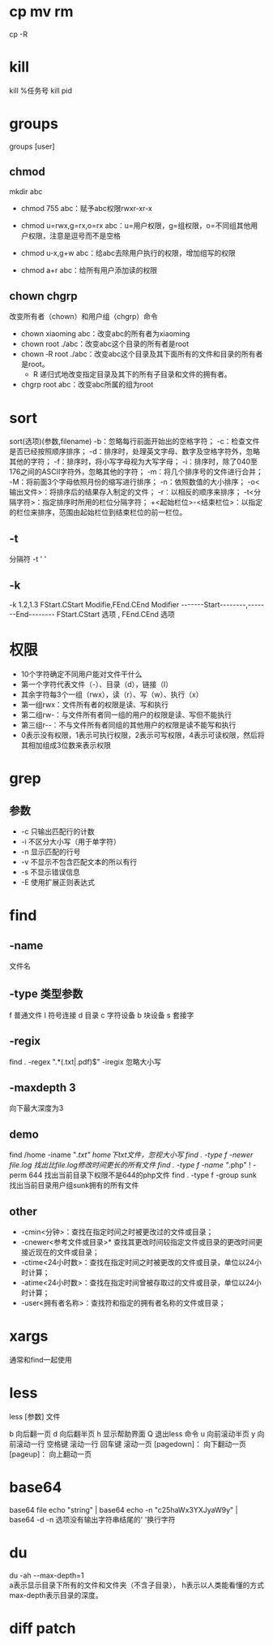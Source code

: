 # cp mv rm
cp -R 

# kill
kill %任务号
kill pid

# groups
groups [user]

## chmod
mkdir abc
* chmod 755 abc：赋予abc权限rwxr-xr-x
  
* chmod u=rwx,g=rx,o=rx abc：u=用户权限，g=组权限，o=不同组其他用户权限，注意是逗号而不是空格
* chmod u-x,g+w abc：给abc去除用户执行的权限，增加组写的权限
* chmod a+r abc：给所有用户添加读的权限

## chown chgrp
改变所有者（chown）和用户组（chgrp）命令
* chown xiaoming abc：改变abc的所有者为xiaoming
* chown root ./abc：改变abc这个目录的所有者是root
* chown ‐R root ./abc：改变abc这个目录及其下面所有的文件和目录的所有者是root。
  - R 递归式地改变指定目录及其下的所有子目录和文件的拥有者。
* chgrp root abc：改变abc所属的组为root


# sort
sort(选项)(参数,filename)
-b：忽略每行前面开始出的空格字符； 
-c：检查文件是否已经按照顺序排序； -d：排序时，处理英文字母、数字及空格字符外，忽略其他的字符； -f：排序时，将小写字母视为大写字母； -i：排序时，除了040至176之间的ASCII字符外，忽略其他的字符； -m：将几个排序号的文件进行合并； 
-M：将前面3个字母依照月份的缩写进行排序； 
-n：依照数值的大小排序； 
-o<输出文件>：将排序后的结果存入制定的文件； 
-r：以相反的顺序来排序； 
-t<分隔字符>：指定排序时所用的栏位分隔字符； 
+<起始栏位>-<结束栏位>：以指定的栏位来排序，范围由起始栏位到结束栏位的前一栏位。

## -t
分隔符 -t ' '
## -k
-k 1.2,1.3
FStart.CStart Modifie,FEnd.CEnd Modifier -------Start--------,-------End-------- 
FStart.CStart 选项 , FEnd.CEnd 选项
## 

# 权限
- 10个字符确定不同用户能对文件干什么
- 第一个字符代表文件（-）、目录（d），链接（l）
- 其余字符每3个一组（rwx），读（r）、写（w）、执行（x）
- 第一组rwx：文件所有者的权限是读、写和执行
- 第二组rw-：与文件所有者同一组的用户的权限是读、写但不能执行
- 第三组r--：不与文件所有者同组的其他用户的权限是读不能写和执行
- 0表示没有权限，1表示可执行权限，2表示可写权限，4表示可读权限，然后将其相加组成3位数来表示权限


# grep
## 参数
* -c 只输出匹配行的计数
* -i 不区分大小写（用于单字符）
* -n 显示匹配的行号
* -v 不显示不包含匹配文本的所以有行
* -s 不显示错误信息
* -E 使用扩展正则表达式

# find
## -name 
文件名

## -type 类型参数
f 普通文件 l 符号连接 d 目录 c 字符设备 b 块设备 s 套接字

## -regix
find . -regex ".*\(\.txt\|\.pdf\)$"
-iregix 忽略大小写
## -maxdepth 3
向下最大深度为3
## demo
find /home -iname "*.txt" home下txt文件，忽视大小写
find . -type f -newer file.log 找出比file.log修改时间更长的所有文件
find . -type f -name "*.php" ! -perm 644 找出当前目录下权限不是644的php文件
find . -type f -group sunk 找出当前目录用户组sunk拥有的所有文件

## other
* -cmin<分钟>：查找在指定时间之时被更改过的文件或目录；
* -cnewer<参考文件或目录>* 查找其更改时间较指定文件或目录的更改时间更接近现在的文件或目录； 
* -ctime<24小时数>：查找在指定时间之时被更改的文件或目录，单位以24小时计算；
* -atime<24小时数>：查找在指定时间曾被存取过的文件或目录，单位以24小时计算；
* -user<拥有者名称>：查找符和指定的拥有者名称的文件或目录；

# xargs
通常和find一起使用

# less
less [参数]  文件

b  向后翻一页
d  向后翻半页
h  显示帮助界面
Q  退出less 命令
u  向前滚动半页
y  向前滚动一行
空格键 滚动一行
回车键 滚动一页
[pagedown]： 向下翻动一页
[pageup]：   向上翻动一页

# base64
base64 file
echo "string" | base64
echo -n "c25haWx3YXJyaW9y" | base64 -d
-n 选项没有输出字符串结尾的' '换行字符


# du
du -ah --max-depth=1    
a表示显示目录下所有的文件和文件夹（不含子目录），
h表示以人类能看懂的方式
max-depth表示目录的深度。

# diff patch